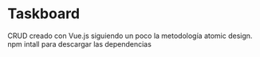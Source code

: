 # Taskboard
CRUD creado con Vue.js siguiendo un poco la metodología atomic design. npm intall para descargar las dependencias
